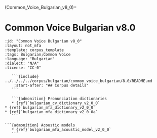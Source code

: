 
(Common_Voice_Bulgarian_v8_0)=
# Common Voice Bulgarian v8.0

``````{corpus} Common Voice Bulgarian v8.0
:id: "Common Voice Bulgarian v8_0"
:layout: not_mfa
:template: corpus_template
:tags: Bulgarian;Common Voice
:language: "Bulgarian"
:dialect: "N/A"
:license: "CC-0"

   ```{include} ../../../../corpus/bulgarian/common_voice_bulgarian/8.0/README.md
    :start-after: "## Corpus details"
   ```

   ```{admonition} Pronunciation dictionaries
   * {ref}`bulgarian_cv_dictionary_v2_0_0`
* {ref}`bulgarian_mfa_dictionary_v2_0_0`
* {ref}`bulgarian_mfa_dictionary_v2_0_0a`
   ```

```{admonition} Acoustic models
   * {ref}`bulgarian_mfa_acoustic_model_v2_0_0`
   ```
``````

